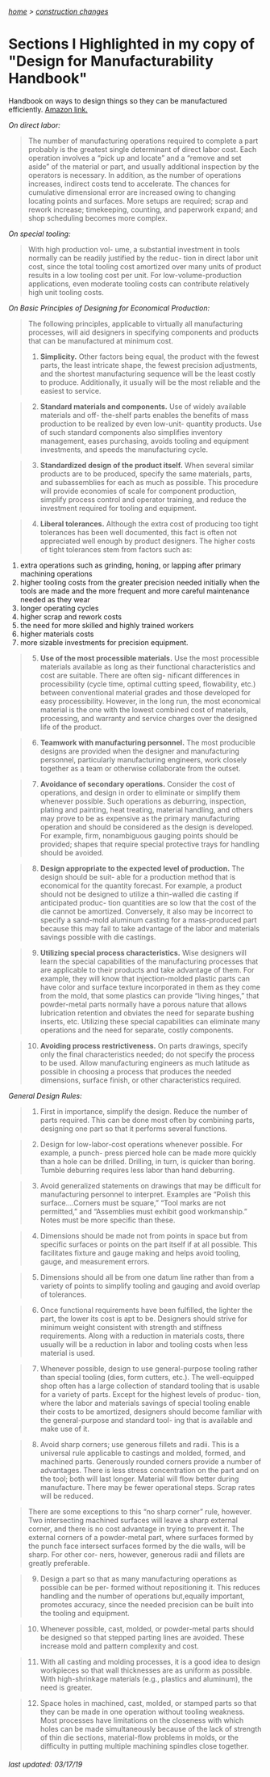 ###### [home](/index.html) > [construction changes](/constructionchanges.html)
# Sections I Highlighted in my copy of "Design for Manufacturability Handbook"

Handbook on ways to design things so they can be manufactured efficiently. [Amazon link.](https://www.amazon.com/Design-Manufacturability-Handbook-James-Bralla/dp/007007139X)

*On direct labor:*

> The number of manufacturing operations required to complete a part probably is the greatest single determinant of direct labor cost. Each operation involves a “pick up and locate” and a “remove and set aside” of the material or part, and usually additional inspection by the operators is necessary. In addition, as the number of operations increases, indirect costs tend to accelerate. The chances for cumulative dimensional error are increased owing to changing locating points and surfaces. More setups are required; scrap and rework increase; timekeeping, counting, and paperwork expand; and shop scheduling becomes more complex.


*On special tooling:*

> With high production vol- ume, a substantial investment in tools normally can be readily justified by the reduc- tion in direct labor unit cost, since the total tooling cost amortized over many units of product results in a low tooling cost per unit. For low-volume-production applications, even moderate tooling costs can contribute relatively high unit tooling costs.

*On Basic Principles of Designing for Economical Production:*

> The following principles, applicable to virtually all manufacturing processes, will aid designers in specifying components and products that can be manufactured at minimum cost.
> > 1. **Simplicity.** Other factors being equal, the product with the fewest parts, the least intricate shape, the fewest precision adjustments, and the shortest manufacturing sequence will be the least costly to produce. Additionally, it usually will be the most reliable and the easiest to service.> 2. **Standard materials and components.** Use of widely available materials and off- the-shelf parts enables the benefits of mass production to be realized by even low-unit- quantity products. Use of such standard components also simplifies inventory management, eases purchasing, avoids tooling and equipment  investments, and speeds the manufacturing cycle.> 3. **Standardized design of the product itself.** When several similar products are to be produced, specify the same materials, parts, and subassemblies for each as much as possible. This procedure will provide economies of scale for component production, simplify process control and operator training, and reduce the investment required for tooling and equipment.> 4. **Liberal tolerances.** Although the extra cost of producing too tight tolerances has been well documented, this fact is often not appreciated well enough by product designers. The higher costs of tight tolerances stem from factors such as:
  1. extra operations such as grinding, honing, or lapping after primary machining operations 
  2. higher tooling costs from the greater precision needed initially when the tools are made and the more frequent and more careful maintenance needed as they wear
  3. longer operating cycles
  4. higher scrap and rework costs
  5. the need for more skilled and highly trained workers
  6. higher materials costs
  7. more sizable investments for precision equipment.> 5. **Use of the most processible materials.** Use the most processible materials available as long as their functional characteristics and cost are suitable. There are often sig- nificant differences in processibility (cycle time, optimal cutting speed, flowability, etc.) between conventional material grades and those developed for easy processibility. However, in the long run, the most economical material is the one with the lowest combined cost of materials, processing, and warranty and service charges over the designed life of the product.> 6. **Teamwork with manufacturing personnel.** The most producible designs are provided when the designer and manufacturing personnel, particularly manufacturing engineers, work closely together as a team or otherwise collaborate from the outset.

> 7. **Avoidance of secondary operations.** Consider the cost of operations, and design in order to eliminate or simplify them whenever possible. Such operations as deburring, inspection, plating and painting, heat treating, material handling, and others may prove to be as expensive as the primary manufacturing operation and should be considered as the design is developed. For example, firm, nonambiguous gauging points should be provided; shapes that require special protective trays for handling should be avoided.> 8. **Design appropriate to the expected level of production.** The design should be suit- able for a production method that is economical for the quantity forecast. For example, a product should not be designed to utilize a thin-walled die casting if anticipated produc- tion quantities are so low that the cost of the die cannot be amortized. Conversely, it also may be incorrect to specify a sand-mold aluminum casting for a mass-produced part because this may fail to take advantage of the labor and materials savings possible with die castings.> 9. **Utilizing special process characteristics.** Wise designers will learn the special capabilities of the manufacturing processes that are applicable to their products and take advantage of them. For example, they will know that injection-molded plastic parts can have color and surface texture incorporated in them as they come from the mold, that some plastics can provide “living hinges,” that powder-metal parts normally have a porous nature that allows lubrication retention and obviates the need for separate bushing inserts, etc. Utilizing these special capabilities can eliminate many operations and the need for separate, costly components.> 10. **Avoiding process restrictiveness.** On parts drawings, specify only the final characteristics needed; do not specify the process to be used. Allow manufacturing engineers as much latitude as possible in choosing a process that produces the needed dimensions, surface finish, or other characteristics required.

*General Design Rules:*

> 1. First in importance, simplify the design. Reduce the number of parts required. This can be done most often by combining parts, designing one part so that it performs several functions.
> 2. Design for low-labor-cost operations whenever possible. For example, a punch- press pierced hole can be made more quickly than a hole can be drilled. Drilling, in turn, is quicker than boring. Tumble deburring requires less labor than hand deburring.
> 3. Avoid generalized statements on drawings that may be difficult for manufacturing personnel to interpret. Examples are “Polish this surface....Corners must be square,” “Tool marks are not permitted,” and “Assemblies must exhibit good workmanship.” Notes must be more specific than these.
> 4. Dimensions should be made not from points in space but from specific surfaces or points on the part itself if at all possible. This facilitates fixture and gauge making and helps avoid tooling, gauge, and measurement errors.
> 5. Dimensions should all be from one datum line rather than from a variety of points to simplify tooling and gauging and avoid overlap of tolerances.
> 6. Once functional requirements have been fulfilled, the lighter the part, the lower its cost is apt to be. Designers should strive for minimum weight consistent with strength and stiffness requirements. Along with a reduction in materials costs, there usually will be a reduction in labor and tooling costs when less material is used.
> 7. Whenever possible, design to use general-purpose tooling rather than special tooling (dies, form cutters, etc.). The well-equipped shop often has a large collection of standard tooling that is usable for a variety of parts. Except for the highest levels of produc- tion, where the labor and materials savings of special tooling enable their costs to be amortized, designers should become familiar with the general-purpose and standard tool- ing that is available and make use of it.
> 8. Avoid sharp corners; use generous fillets and radii. This is a universal rule applicable to castings and molded, formed, and machined parts. Generously rounded corners provide a number of advantages. There is less stress concentration on the part and on the tool; both will last longer. Material will flow better during manufacture. There may be fewer operational steps. Scrap rates will be reduced.
>  There are some exceptions to this “no sharp corner” rule, however. Two intersecting machined surfaces will leave a sharp external corner, and there is no cost advantage in trying to prevent it. The external corners of a powder-metal part, where surfaces formed by the punch face intersect surfaces formed by the die walls, will be sharp. For other cor- ners, however, generous radii and fillets are greatly preferable.
> 9. Design a part so that as many manufacturing operations as possible can be per- formed without repositioning it. This reduces handling and the number of operations but,equally important, promotes accuracy, since the needed precision can be built into the tooling and equipment.
> 10. Whenever possible, cast, molded, or powder-metal parts should be designed so that stepped parting lines are avoided. These increase mold and pattern complexity and cost.
> 11. With all casting and molding processes, it is a good idea to design workpieces so that wall thicknesses are as uniform as possible. With high-shrinkage materials (e.g., plastics and aluminum), the need is greater.
> 12. Space holes in machined, cast, molded, or stamped parts so that they can be made in one operation without tooling weakness. Most processes have limitations on the closeness with which holes can be made simultaneously because of the lack of strength of thin die sections, material-flow problems in molds, or the difficulty in putting multiple machining spindles close together.

###### *last updated: 03/17/19*